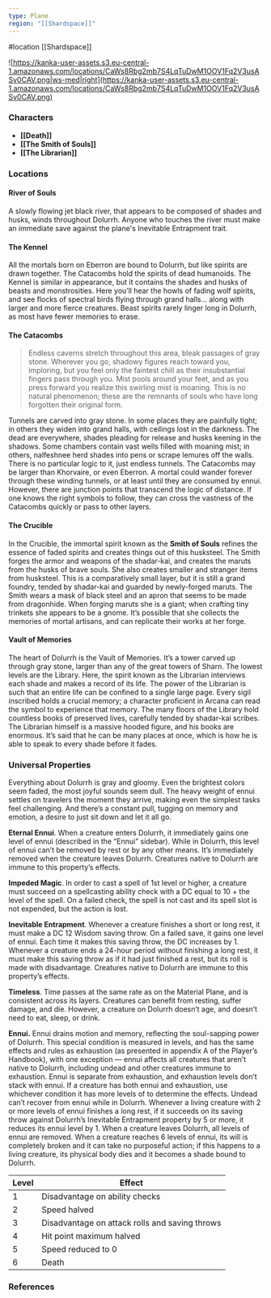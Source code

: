 ```yaml
---
type: Plane
region: "[[Shardspace]]"
---
```

 #location [[Shardspace]]

![https://kanka-user-assets.s3.eu-central-1.amazonaws.com/locations/CaWs8Rbg2mb7S4LqTuDwM1OOV1Fq2V3usASv0CAV.png|ws-med|right](https://kanka-user-assets.s3.eu-central-1.amazonaws.com/locations/CaWs8Rbg2mb7S4LqTuDwM1OOV1Fq2V3usASv0CAV.png)

### Characters

* **[[Death]]**
* **[[The Smith of Souls]]**
* **[[The Librarian]]**

### Locations

#### River of Souls
A slowly flowing jet black river, that appears to be composed of shades and husks, winds throughout Dolurrh. Anyone who touches the river must make an immediate save against the plane's Inevitable Entrapment trait.

#### The Kennel
All the mortals born on Eberron are bound to Dolurrh, but like spirits are drawn together. The Catacombs hold the spirits of dead humanoids. The Kennel is similar in appearance, but it contains the shades and husks of beasts and monstrosities. Here you’ll hear the howls of fading wolf spirits, and see flocks of spectral birds flying through grand halls… along with larger and more fierce creatures. Beast spirits rarely linger long in Dolurrh, as most have fewer memories to erase.

#### The Catacombs
> Endless caverns stretch throughout this area, bleak passages of gray stone. Wherever you go, shadowy figures reach toward you, imploring, but you feel only the faintest chill as their insubstantial fingers pass through you. Mist pools around your feet, and as you press forward you realize this swirling mist is moaning. This is no natural phenomenon; these are the remnants of souls who have long forgotten their original form.

Tunnels are carved into gray stone. In some places they are painfully tight; in others they widen into grand halls, with ceilings lost in the darkness. The dead are everywhere, shades pleading for release and husks keening in the shadows. Some chambers contain vast wells filled with moaning mist; in others, nalfeshnee herd shades into pens or scrape lemures off the walls. There is no particular logic to it, just endless tunnels. The Catacombs may be larger than Khorvaire, or even Eberron. A mortal could wander forever through these winding tunnels, or at least until they are consumed by ennui. However, there are junction points that transcend the logic of distance. If one knows the right symbols to follow, they can cross the vastness of the Catacombs quickly or pass to other layers.

#### The Crucible
In the Crucible, the immortal spirit known as the **Smith of Souls** refines the essence of faded spirits and creates things out of this husksteel. The Smith forges the armor and weapons of the shadar-kai, and creates the maruts from the husks of brave souls. She also creates smaller and stranger items from husksteel. This is a comparatively small layer, but it is still a grand foundry, tended by shadar-kai and guarded by newly-forged maruts. The Smith wears a mask of black steel and an apron that seems to be made from dragonhide. When forging maruts she is a giant; when crafting tiny trinkets she appears to be a gnome. It’s possible that she collects the memories of mortal artisans, and can replicate their works at her forge.

#### Vault of Memories
The heart of Dolurrh is the Vault of Memories. It’s a tower carved up through gray stone, larger than any of the great towers of Sharn. The lowest levels are the Library. Here, the spirit known as the Librarian interviews each shade and makes a record of its life. The power of the Librarian is such that an entire life can be confined to a single large page. Every sigil inscribed holds a crucial memory; a character proficient in Arcana can read the symbol to experience that memory. The many floors of the Library hold countless books of preserved lives, carefully tended by shadar-kai scribes. The Librarian himself is a massive hooded figure, and his books are enormous. It’s said that he can be many places at once, which is how he is able to speak to every shade before it fades.

### Universal Properties

Everything about Dolurrh is gray and gloomy. Even the brightest colors seem faded, the most joyful sounds seem dull. The heavy weight of ennui settles on travelers the moment they arrive, making even the simplest tasks feel challenging. And there’s a constant pull, tugging on memory and emotion, a desire to just sit down and let it all go.

**Eternal Ennui**. When a creature enters Dolurrh, it immediately gains one level of ennui (described in the “Ennui” sidebar). While in Dolurrh, this level of ennui can’t be removed by rest or by any other means. It’s immediately removed when the creature leaves Dolurrh. Creatures native to Dolurrh are immune to this property’s effects.

**Impeded Magic**. In order to cast a spell of 1st level or higher, a creature must succeed on a spellcasting ability check with a DC equal to 10 + the level of the spell. On a failed check, the spell is not cast and its spell slot is not expended, but the action is lost.

**Inevitable Entrapment**. Whenever a creature finishes a short or long rest, it must make a DC 12 Wisdom saving throw. On a failed save, it gains one level of ennui. Each time it makes this saving throw, the DC increases by 1. Whenever a creature ends a 24-hour period without finishing a long rest, it must make this saving throw as if it had just finished a rest, but its roll is made with disadvantage. Creatures native to Dolurrh are immune to this property’s effects.

**Timeless**. Time passes at the same rate as on the Material Plane, and is consistent across its layers. Creatures can benefit from resting, suffer damage, and die. However, a creature on Dolurrh doesn’t age, and doesn’t need to eat, sleep, or drink.

**Ennui.** Ennui drains motion and memory, reflecting the soul-sapping power of Dolurrh. This special condition is measured in levels, and has the same effects and rules as exhaustion (as presented in appendix A of the Player’s Handbook), with one exception — ennui affects all creatures that aren’t native to Dolurrh, including undead and other creatures immune to exhaustion. Ennui is separate from exhaustion, and exhaustion levels don’t stack with ennui. If a creature has both ennui and exhaustion, use whichever condition it has more levels of to determine the effects.
Undead can’t recover from ennui while in Dolurrh. Whenever a living creature with 2 or more levels of ennui finishes a long rest, if it succeeds on its saving throw against Dolurrh’s Inevitable Entrapment property by 5 or more, it reduces its ennui level by 1. When a creature leaves Dolurrh, all levels of ennui are removed.
When a creature reaches 6 levels of ennui, its will is completely broken and it can take no purposeful action; if this happens to a living creature, its physical body dies and it becomes a shade bound to Dolurrh.

| Level | Effect                                         |
| ----- | ---------------------------------------------- |
| 1     | Disadvantage on ability checks                 |
| 2     | Speed halved                                   |
| 3     | Disadvantage on attack rolls and saving throws |
| 4     | Hit point maximum halved                       |
| 5     | Speed reduced to 0                             |
| 6     | Death                                          |

### References
